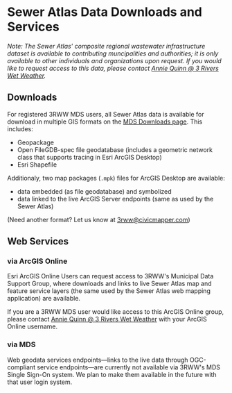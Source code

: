 # Sewer Atlas Data Downloads and Services

*Note: The Sewer Atlas' composite regional wastewater infrastructure dataset is available to contributing muncipalities and authorities; it is only available to other individuals and organizations upon request. If you would like to request access to this data, please contact [Annie Quinn @ 3 Rivers Wet Weather](mailto:aquinn@3rww.org).*

## Downloads

For registered 3RWW MDS users, all Sewer Atlas data is available for download in multiple GIS formats on the [MDS Downloads page](http://mds.3riverswetweather.org/downloads.aspx). This includes:

* Geopackage
* Open FileGDB-spec file geodatabase (includes a geometric network class that supports tracing in Esri ArcGIS Desktop)
* Esri Shapefile

Additionaly, two map packages (`.mpk`) files for ArcGIS Desktop are available:

* data embedded (as file geodatabase) and symbolized
* data linked to the live ArcGIS Server endpoints (same as used by the Sewer Atlas)

(Need another format? Let us know at [3rww@civicmapper.com](mailto:3rww@civicmapper.com))

## Web Services

### via ArcGIS Online

Esri ArcGIS Online Users can request access to 3RWW's Municipal Data Support Group, where downloads and links to live Sewer Atlas map and feature service layers (the same used by the Sewer Atlas web mapping application) are available.

If you are a 3RWW MDS user would like access to this ArcGIS Online group, please contact [Annie Quinn @ 3 Rivers Wet Weather](mailto:aquinn@3rww.org) with your ArcGIS Online username.

### via MDS

Web geodata services endpoints&mdash;links to the live data through OGC-compliant service endpoints&mdash;are currently not available via 3RWW's MDS Single Sign-On system. We plan to make them available in the future with that user login system.